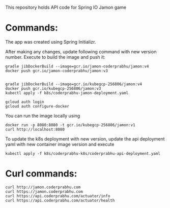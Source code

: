 This repository holds API code for Spring IO Jamon game


# Commands:  
The app was created using Spring Initializr.   

After making any changes, update following command with new version number.
Execute to build the image and push it:  
````
gradle jibDockerBuild --image=gcr.io/jamon-coderprabhu/jamon:v4
docker push gcr.io/jamon-coderprabhu/jamon:v3


gradle jibDockerBuild --image=gcr.io/kubegcp-256806/jamon:v4
docker push gcr.io/kubegcp-256806/jamon:v3
kubectl apply -f k8s/coderprabhu-jamon-deployment.yaml  

````
```
gcloud auth login
gcloud auth configure-docker
```
You can run the image locally using
````
docker run -p 8080:8080 -t gcr.io/kubegcp-256806/jamon:v1  
curl http://localhost:8080
````
To update the k8s deployment with new version, update the api deployment yaml with new 
container image version and execute
````
kubectl apply -f k8s/coderprabhu-k8s/coderprabhu-api-deployment.yaml  
````

# Curl commands:   
````
curl http://jamon.coderprabhu.com
curl https://jamon.coderprabhu.com
curl https://api.coderprabhu.com/actuator/info
curl https://api.coderprabhu.com/actuator/health
````   